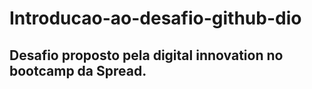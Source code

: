 # Introducao-ao-desafio-github-dio

## Desafio proposto pela digital innovation no bootcamp da Spread.
